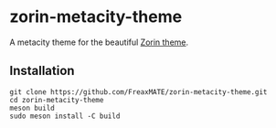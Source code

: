 # zorin-metacity-theme

A metacity theme for the beautiful [Zorin theme](https://github.com/ZorinOS/zorin-desktop-themes).

## Installation

```fish
git clone https://github.com/FreaxMATE/zorin-metacity-theme.git
cd zorin-metacity-theme
meson build
sudo meson install -C build
```

